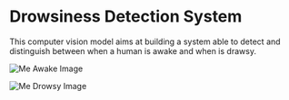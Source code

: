 # Drowsiness Detection System
This computer vision model aims at building a system able to detect and distinguish between when a human is awake and when is drawsy.

![Me Awake Image](https://github.com/user-attachments/assets/7ae0ee65-e596-462c-8e4f-00d72d768bdc)

![Me Drowsy Image](https://github.com/user-attachments/assets/3d8f180b-d8b9-47a0-968f-ba40ea1c73ce)

